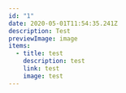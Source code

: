 ```yaml
---
id: "1"
date: 2020-05-01T11:54:35.241Z
description: Test
previewImage: image
items:
  - title: test
    description: test
    link: test
    image: test
---
```

